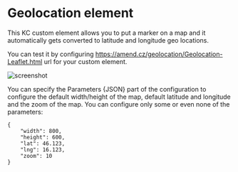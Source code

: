 # Geolocation element

This KC custom element allows you to put a marker on a map and it automatically gets converted to latitude and longitude geo locations.

You can test it by configuring https://amend.cz/geolocation/Geolocation-Leaflet.html url for your custom element.

![screenshot](https://amend.cz/geolocation/geolocation.png)

You can specify the Parameters {JSON} part of the configuration to configure the default width/height of the map, default latitude and longitude and the zoom of the map.
You can configure only some or even none of the parameters:

```
{
    "width": 800,
    "height": 600,
    "lat": 46.123,
    "lng": 16.123,
    "zoom": 10
}
```
